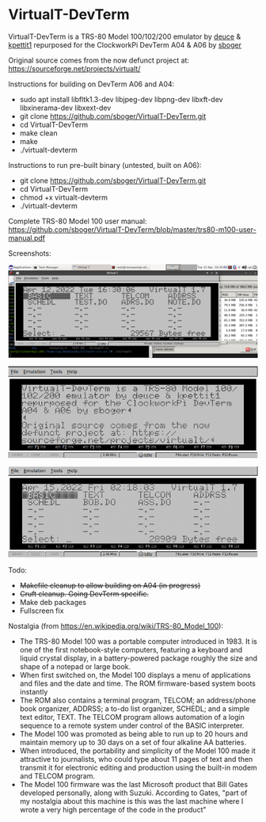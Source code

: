 # VirtualT-DevTerm
VirtualT-DevTerm is a TRS-80 Model 100/102/200 emulator by [deuce](https://sourceforge.net/u/deuce/profile/) & [kpettit1](https://sourceforge.net/u/kpettit1/profile/) repurposed for the ClockworkPi DevTerm A04 & A06 by [sboger](https://github.com/sboger)

Original source comes from the now defunct project at: https://sourceforge.net/projects/virtualt/

Instructions for building on DevTerm A06 and A04:

* sudo apt install libfltk1.3-dev libjpeg-dev libpng-dev libxft-dev libxinerama-dev libxext-dev
* git clone https://github.com/sboger/VirtualT-DevTerm.git
* cd VirtualT-DevTerm 
* make clean
* make
* ./virtualt-devterm


Instructions to run pre-built binary (untested, built on A06):

* git clone https://github.com/sboger/VirtualT-DevTerm.git
* cd VirtualT-DevTerm
* chmod +x virtualt-devterm
* ./virtualt-devterm


Complete TRS-80 Model 100 user manual: https://github.com/sboger/VirtualT-DevTerm/blob/master/trs80-m100-user-manual.pdf


Screenshots:

![Screenshot](/doc/Screenshot_2022-04-12_16-30-12.png)

![Screenshot](/doc/Screenshot%20from%202022-04-15%2002-06-26.png)

![Screenshot](/doc/devterm-basic.gif)


Todo:
* ~~Makefile cleanup to allow building on A04 (in progress)~~
* ~~Cruft cleanup. Going DevTerm specific.~~
* Make deb packages
* Fullscreen fix


Nostalgia (from https://en.wikipedia.org/wiki/TRS-80_Model_100):
* The TRS-80 Model 100 was a portable computer introduced in 1983. It is one of the first notebook-style computers, featuring a keyboard and liquid crystal display, in a battery-powered package roughly the size and shape of a notepad or large book.
* When first switched on, the Model 100 displays a menu of applications and files and the date and time. The ROM firmware-based system boots instantly
* The ROM also contains a terminal program, TELCOM; an address/phone book organizer, ADDRSS; a to-do list organizer, SCHEDL; and a simple text editor, TEXT. The TELCOM program allows automation of a login sequence to a remote system under control of the BASIC interpreter.
* The Model 100 was promoted as being able to run up to 20 hours and maintain memory up to 30 days on a set of four alkaline AA batteries.
* When introduced, the portability and simplicity of the Model 100 made it attractive to journalists, who could type about 11 pages of text and then transmit it for electronic editing and production using the built-in modem and TELCOM program.
* The Model 100 firmware was the last Microsoft product that Bill Gates developed personally, along with Suzuki. According to Gates, "part of my nostalgia about this machine is this was the last machine where I wrote a very high percentage of the code in the product"

